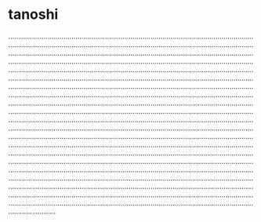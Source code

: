 # tanoshi

....................................................................................................................................................................................................................................................................................................................................................................................................................................................................................................................................................................................................................................................................................................................................................................................................................................................................................................................................................................................................................................................................................................................................................................................................................................................................................................................................................................................................................................................................................................................................................................................................................................................................................................................................................................................................................................................................................................................................................................................................................................................................................................................................................................................................................................................................................................................................................................................................................................................................................................................................................................................................................................................................................................................................